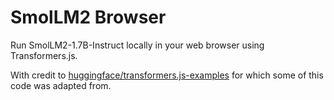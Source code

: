 # SmolLM2 Browser

Run SmolLM2-1.7B-Instruct locally in your web browser using Transformers.js.

With credit to [huggingface/transformers.js-examples](https://github.com/huggingface/transformers.js-examples) for which some of this code was adapted from.
